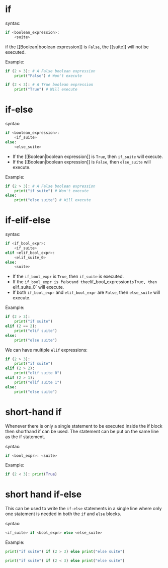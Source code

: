 # if
syntax:
```Python
if <boolean_expression>:
	<suite>
```

if the [[Boolean|boolean expression]] is `False`, the [[suite]] will not be executed.

Example: 
```Python
if (2 > 3): # A False boolean expression
    print("False") # Won't execute
```

```Python
if (2 < 3): # A True boolean expression
    print("True") # Will execute
```
# if-else

syntax:
```Python
if <boolean_expression>:
	<if_suite>
else:
	<else_suite>
```

- If the [[Boolean|boolean expression]] is `True`, then `if_suite` will execute.
- If the [[Boolean|boolean expression]] is `False`, then `else_suite` will execute.

Example:
```Python
if (2 > 3): # A False boolean expression
    print("if suite") # Won't execute
else:
    print("else suite") # Will execute
```

# if-elif-else

syntax:
```Python
if <if_bool_expr>:
    <if_suite>
elif <elif_bool_expr>:
    <elif_suite_0>
else:
    <suite>
```

- If the `if_bool_expr` is `True`, then `if_suite` is executed.
- If the `if_bool_expr is `False` and the `elif_bool_expression` is `True`, then `elif_suite_0` will execute.
- If both `if_bool_expr` and `elif_bool_expr` are `False`, then `else_suite` will execute.

Example:
```Python
if (2 > 3):
    print("if suite")
elif (2 == 2):
    print("elif suite")
else:
    print("else suite")
```

We can have multiple `elif` expressions:
```Python
if (2 > 3):
    print("if suite")
elif (2 > 2):
    print("elif suite 0")
elif (2 > 1):
    print("elif suite 1")
else:
    print("else suite")
```

# short-hand if
Whenever there is only a single statement to be executed inside the if block then shorthand if can be used. The statement can be put on the same line as the if statement. 

syntax:
```Python
if <bool_expr>: <suite>
```

Example:
```Python
if (2 < 3): print(True)
```
# short hand if-else
This can be used to write the `if-else` statements in a single line where only one statement is needed in both the `if` and `else` blocks.

syntax:
```Python
<if_suite> if <bool_expr> else <else_suite>
```

Example:
```Python
print("if suite") if (2 > 3) else print("else suite")
```

```Python
print("if suite") if (2 < 3) else print("else suite")
```

